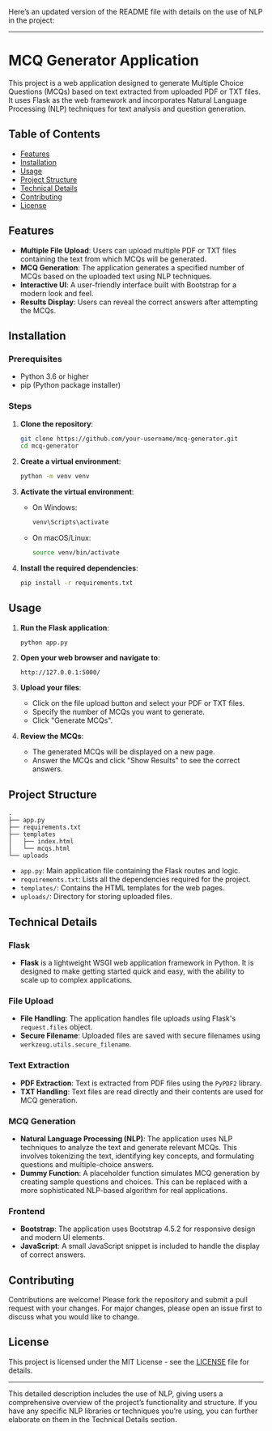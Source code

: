 Here’s an updated version of the README file with details on the use of NLP in the project:

---

# MCQ Generator Application

This project is a web application designed to generate Multiple Choice Questions (MCQs) based on text extracted from uploaded PDF or TXT files. It uses Flask as the web framework and incorporates Natural Language Processing (NLP) techniques for text analysis and question generation.

## Table of Contents

- [Features](#features)
- [Installation](#installation)
- [Usage](#usage)
- [Project Structure](#project-structure)
- [Technical Details](#technical-details)
- [Contributing](#contributing)
- [License](#license)

## Features

- **Multiple File Upload**: Users can upload multiple PDF or TXT files containing the text from which MCQs will be generated.
- **MCQ Generation**: The application generates a specified number of MCQs based on the uploaded text using NLP techniques.
- **Interactive UI**: A user-friendly interface built with Bootstrap for a modern look and feel.
- **Results Display**: Users can reveal the correct answers after attempting the MCQs.

## Installation

### Prerequisites

- Python 3.6 or higher
- pip (Python package installer)

### Steps

1. **Clone the repository**:

    ```bash
    git clone https://github.com/your-username/mcq-generator.git
    cd mcq-generator
    ```

2. **Create a virtual environment**:

    ```bash
    python -m venv venv
    ```

3. **Activate the virtual environment**:

    - On Windows:
        ```bash
        venv\Scripts\activate
        ```
    - On macOS/Linux:
        ```bash
        source venv/bin/activate
        ```

4. **Install the required dependencies**:

    ```bash
    pip install -r requirements.txt
    ```

## Usage

1. **Run the Flask application**:

    ```bash
    python app.py
    ```

2. **Open your web browser and navigate to**:

    ```
    http://127.0.0.1:5000/
    ```

3. **Upload your files**:
   - Click on the file upload button and select your PDF or TXT files.
   - Specify the number of MCQs you want to generate.
   - Click "Generate MCQs".

4. **Review the MCQs**:
   - The generated MCQs will be displayed on a new page.
   - Answer the MCQs and click "Show Results" to see the correct answers.

## Project Structure

```
.
├── app.py
├── requirements.txt
├── templates
│   ├── index.html
│   └── mcqs.html
└── uploads
```

- `app.py`: Main application file containing the Flask routes and logic.
- `requirements.txt`: Lists all the dependencies required for the project.
- `templates/`: Contains the HTML templates for the web pages.
- `uploads/`: Directory for storing uploaded files.

## Technical Details

### Flask

- **Flask** is a lightweight WSGI web application framework in Python. It is designed to make getting started quick and easy, with the ability to scale up to complex applications.

### File Upload

- **File Handling**: The application handles file uploads using Flask's `request.files` object.
- **Secure Filename**: Uploaded files are saved with secure filenames using `werkzeug.utils.secure_filename`.

### Text Extraction

- **PDF Extraction**: Text is extracted from PDF files using the `PyPDF2` library.
- **TXT Handling**: Text files are read directly and their contents are used for MCQ generation.

### MCQ Generation

- **Natural Language Processing (NLP)**: The application uses NLP techniques to analyze the text and generate relevant MCQs. This involves tokenizing the text, identifying key concepts, and formulating questions and multiple-choice answers.
- **Dummy Function**: A placeholder function simulates MCQ generation by creating sample questions and choices. This can be replaced with a more sophisticated NLP-based algorithm for real applications.

### Frontend

- **Bootstrap**: The application uses Bootstrap 4.5.2 for responsive design and modern UI elements.
- **JavaScript**: A small JavaScript snippet is included to handle the display of correct answers.

## Contributing

Contributions are welcome! Please fork the repository and submit a pull request with your changes. For major changes, please open an issue first to discuss what you would like to change.

## License

This project is licensed under the MIT License - see the [LICENSE](LICENSE) file for details.

---

This detailed description includes the use of NLP, giving users a comprehensive overview of the project’s functionality and structure. If you have any specific NLP libraries or techniques you’re using, you can further elaborate on them in the Technical Details section.